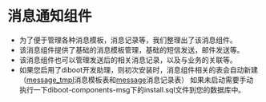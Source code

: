 # 消息通知组件

* 为了便于管理各种消息模板，消息记录等，我们整理出了该消息组件。
* 该消息组件提供了基础的消息模板管理，基础的短信发送，邮件发送等。
* 该消息组件也可以管理发送后的相关消息记录，以及与业务的关联等。
* 如果您启用了diboot开发助理，则初次安装时，消息组件相关的表会自动新建 （[message_tmpl]()消息模板表和[message]()消息记录表）
  如果未启动需要手动执行一下diboot-components-msg下的install.sql文件到您的数据库中。


